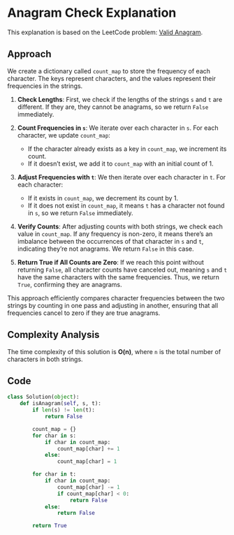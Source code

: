 # Anagram Check Explanation

This explanation is based on the LeetCode problem: [Valid Anagram](https://leetcode.com/problems/valid-anagram/description/).

## Approach

We create a dictionary called `count_map` to store the frequency of each character. The keys represent characters, and the values represent their frequencies in the strings.

1. **Check Lengths**: First, we check if the lengths of the strings `s` and `t` are different. If they are, they cannot be anagrams, so we return `False` immediately.

2. **Count Frequencies in `s`**: We iterate over each character in `s`. For each character, we update `count_map`:
   - If the character already exists as a key in `count_map`, we increment its count.
   - If it doesn’t exist, we add it to `count_map` with an initial count of 1.

3. **Adjust Frequencies with `t`**: We then iterate over each character in `t`. For each character:
   - If it exists in `count_map`, we decrement its count by 1.
   - If it does not exist in `count_map`, it means `t` has a character not found in `s`, so we return `False` immediately.

4. **Verify Counts**: After adjusting counts with both strings, we check each value in `count_map`. If any frequency is non-zero, it means there’s an imbalance between the occurrences of that character in `s` and `t`, indicating they’re not anagrams. We return `False` in this case.

5. **Return True if All Counts are Zero**: If we reach this point without returning `False`, all character counts have canceled out, meaning `s` and `t` have the same characters with the same frequencies. Thus, we return `True`, confirming they are anagrams.

This approach efficiently compares character frequencies between the two strings by counting in one pass and adjusting in another, ensuring that all frequencies cancel to zero if they are true anagrams.

## Complexity Analysis

The time complexity of this solution is **O(n)**, where `n` is the total number of characters in both strings.

## Code

```python
class Solution(object):
    def isAnagram(self, s, t):
        if len(s) != len(t):
            return False

        count_map = {}
        for char in s:
            if char in count_map:
                count_map[char] += 1
            else:
                count_map[char] = 1

        for char in t:
            if char in count_map:
                count_map[char] -= 1
                if count_map[char] < 0:
                    return False
            else:
                return False

        return True
